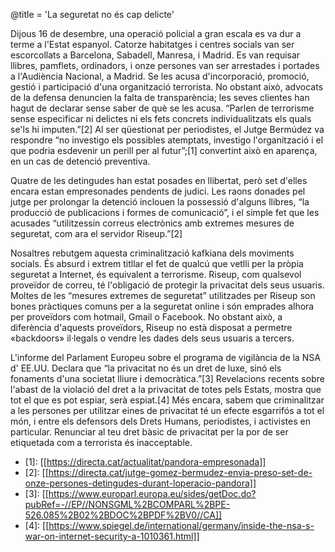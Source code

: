 @title = 'La seguretat no és cap delicte'

Dijous 16 de desembre, una operació policial a gran escala es va dur a terme a l'Estat espanyol. Catorze habitatges i centres socials van ser escorcollats a Barcelona, Sabadell, Manresa, i Madrid. Es van requisar llibres, pamflets, ordinadors, i onze persones van ser arrestades i portades a l'Audiència Nacional, a Madrid. Se les acusa d'incorporació, promoció, gestió i participació d'una organització terrorista. No obstant això, advocats de la defensa denuncien la falta de transparència; les seves clientes han hagut de declarar sense saber de què se les acusa. “Parlen de terrorisme sense especificar ni delictes ni els fets concrets individualitzats els quals se'ls hi imputen.”\[2\] Al ser qüestionat per periodistes, el Jutge Bermúdez va respondre  “no investigo els possibles atemptats, investigo l'organització i el que podria esdevenir un perill per al futur”;\[1\] convertint això en aparença, en un cas de detenció preventiva.

Quatre de les detingudes han estat posades en llibertat, però set d'elles encara estan empresonades pendents de judici. Les raons donades pel jutge per prolongar la detenció inclouen la possessió d'alguns llibres, “la producció de publicacions i formes de comunicació”, i el simple fet que les acusades “utilitzessin correus electrònics amb extremes mesures de seguretat, com ara el servidor Riseup.”\[2\]

Nosaltres rebutgem aquesta criminalització kafkiana dels moviments socials. És absurd i extrem titllar el fet de qualcú que vetlli per la pròpia seguretat a Internet, és equivalent a terrorisme. Riseup, com qualsevol proveïdor de correu, té l'obligació de protegir la privacitat dels seus usuaris. Moltes de les “mesures extremes de seguretat” utilitzades per Riseup son bones pràctiques comuns per a la seguretat online i són emprades alhora per proveïdors com hotmail, Gmail o Facebook. No obstant això, a diferència d'aquests proveïdors, Riseup no està disposat a permetre «backdoors» il·legals o vendre les dades dels seus usuaris a tercers.

L'informe del Parlament Europeu sobre el programa de vigilància de la NSA d' EE.UU. Declara que “la privacitat no és un dret de luxe, sinó els fonaments d'una societat lliure i democràtica.”\[3\] Revelacions recents sobre l'abast de la violació del dret a la privacitat de totes pels Estats, mostra que tot el que es pot espiar, serà espiat.\[4\] Més encara, sabem que criminalitzar a les persones per utilitzar eines de privacitat té un efecte esgarrifós a tot el món, i entre els defensors dels Drets Humans, periodistes, i activistes en particular. Renunciar al teu dret bàsic de privacitat per la por de ser etiquetada com a terrorista és inacceptable.

* \[1\]: [[https://directa.cat/actualitat/pandora-empresonada]]
* \[2\]: [[https://directa.cat/jutge-gomez-bermudez-envia-preso-set-de-onze-persones-detingudes-durant-loperacio-pandora]]
* \[3\]: [[https://www.europarl.europa.eu/sides/getDoc.do?pubRef=-//EP//NONSGML%2BCOMPARL%2BPE-526.085%2B02%2BDOC%2BPDF%2BV0//CA]]
* \[4\]: [[https://www.spiegel.de/international/germany/inside-the-nsa-s-war-on-internet-security-a-1010361.html]]
